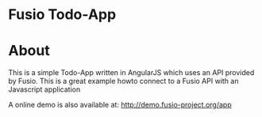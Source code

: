 Fusio Todo-App
=====

# About

This is a simple Todo-App written in AngularJS which uses an API provided by
Fusio. This is a great example howto connect to a Fusio API with an Javascript
application

A online demo is also available at:
http://demo.fusio-project.org/app
